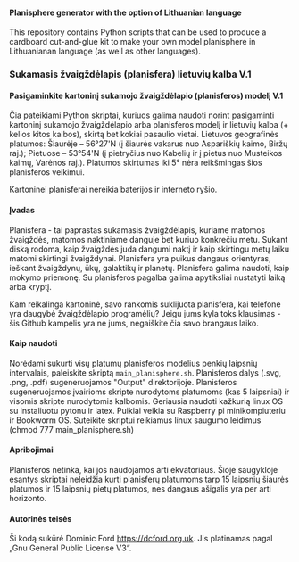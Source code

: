 #### Planisphere generator with the option of Lithuanian language

This repository contains Python scripts that can be used to produce a cardboard cut-and-glue kit to make your own model planisphere in Lithuanianan language (as well as other languages).

### Sukamasis žvaigždėlapis (planisfera) lietuvių kalba V.1

#### Pasigaminkite kartoninį sukamojo žvaigždėlapio (planisferos) modelį V.1

Čia pateikiami Python skriptai, kuriuos galima naudoti norint pasigaminti kartoninį sukamojo žvaigždėlapio arba planisferos modelį ir lietuvių kalba (+ kelios kitos kalbos), skirtą bet kokiai pasaulio vietai. Lietuvos geografinės platumos: Šiaurėje – 56°27'N (į šiaurės vakarus nuo Aspariškių kaimo, Biržų raj.); Pietuose – 53°54'N (į pietryčius nuo Kabelių ir į pietus nuo Musteikos kaimų, Varėnos raj.). Platumos skirtumas iki 5° nėra reikšmingas šios planisferos veikimui. 

Kartoninei planisferai nereikia baterijos ir interneto ryšio.

#### Įvadas

Planisfera - tai paprastas sukamasis žvaigždėlapis, kuriame matomos žvaigždės, matomos naktiniame danguje bet kuriuo konkrečiu metu. Sukant diską rodoma, kaip žvaigždės juda dangumi naktį ir kaip skirtingu metų laiku matomi skirtingi žvaigždynai. Planisfera yra puikus dangaus orientyras, ieškant žvaigždynų, ūkų, galaktikų ir planetų. Planisfera galima naudoti, kaip mokymo priemonę. Su planisferos pagalba galima apytiksliai nustatyti laiką arba kryptį. 

Kam reikalinga kartoninė, savo rankomis suklijuota planisfera, kai telefone yra daugybė žvaigždėlapio programėlių? Jeigu jums kyla toks klausimas - šis Github kampelis yra ne jums, negaiškite čia savo brangaus laiko.

#### Kaip naudoti

Norėdami sukurti visų platumų planisferos modelius penkių laipsnių intervalais, paleiskite skriptą `main_planisphere.sh`. Planisferos dalys (.svg, .png, .pdf) sugeneruojamos "Output" direktorijoje. Planisferos sugeneruojamos įvairioms skripte nurodytoms platumoms (kas 5 laipsniai) ir visomis skripte nurodytomis kalbomis. Geriausia naudoti kažkurią linux OS su instaliuotu pytonu ir latex. Puikiai veikia su Raspberry pi minikompiuteriu ir Bookworm OS. Suteikite skriptui reikiamus linux saugumo leidimus (chmod 777 main_planisphere.sh)

#### Apribojimai

Planisferos netinka, kai jos naudojamos arti ekvatoriaus. Šioje saugykloje esantys skriptai neleidžia kurti planisferų platumoms tarp 15 laipsnių šiaurės platumos ir 15 laipsnių pietų platumos, nes dangaus ašigalis yra per arti horizonto.

#### Autorinės teisės

Ši kodą sukūrė Dominic Ford <https://dcford.org.uk>. Jis platinamas pagal „Gnu General Public License V3“.

